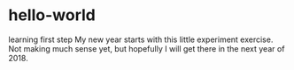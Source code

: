 # hello-world
learning first step
My new year starts with this little experiment exercise. 
Not making much sense yet, but hopefully I will get there in the next year of 2018.
